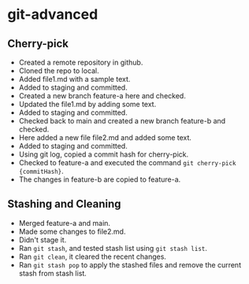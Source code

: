 # git-advanced

## Cherry-pick

- Created a remote repository in github.
- Cloned the repo to local.
- Added file1.md with a sample text.
- Added to staging and committed.
- Created a new branch feature-a here and checked.
- Updated the file1.md by adding some text.
- Added to staging and committed.
- Checked back to main and created a new branch feature-b and checked.
- Here added a new file file2.md and added some text.
- Added to staging and committed.
- Using git log, copied a commit hash for cherry-pick.
- Checked to feature-a and executed the command `git cherry-pick {commitHash}`.
- The changes in feature-b are copied to feature-a.

## Stashing and Cleaning

- Merged feature-a and main.
- Made some changes to file2.md.
- Didn't stage it.
- Ran `git stash`, and tested stash list using `git stash list`.
- Ran `git clean`, it cleared the recent changes.
- Ran `git stash pop` to apply the stashed files and remove the current stash from stash list.
